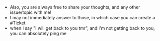 - Also, you are always free to share your thoughts, and any other issue/topic with me!
- I may not immediately answer to those, in which case you can create a #Ticket
- when I say "I will get back to you tmr", and I'm not getting back to you, you can absolutely ping me
